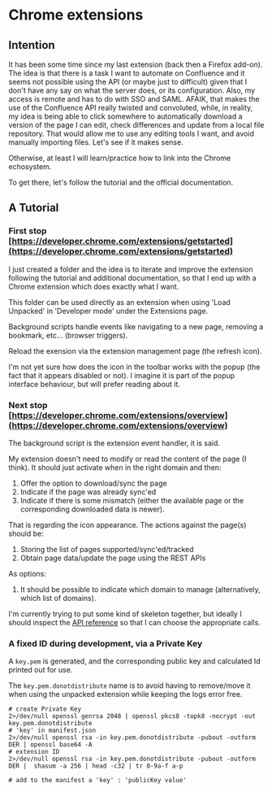 # Chrome extensions

## Intention

It has been some time since my last extension (back then a Firefox add-on). The idea is that there is a task I want to automate on Confluence and it seems not possible using the API (or maybe just to difficult) given that I don't have any say on what the server does, or its configuration. Also, my access is remote and has to do with SSO and SAML. AFAIK, that makes the use of the Confluence API really twisted and convoluted, while, in reality, my idea is being able to click somewhere to automatically download a version of the page I can edit, check differences and update from a local file repository. That would allow me to use any editing tools I want, and avoid manually importing files. Let's see if it makes sense.

Otherwise, at least I will learn/practice how to link into the Chrome echosystem. 

To get there, let's follow the tutorial and the official documentation.

## A Tutorial
### First stop [https://developer.chrome.com/extensions/getstarted](https://developer.chrome.com/extensions/getstarted)

I just created a folder and the idea is to iterate and improve the extension following the tutorial and additional documentation, so that I end up with a Chrome extension which does exactly what I want.

This folder can be used directly as an extension when using 'Load Unpacked' in 'Developer mode' under the Extensions page.

Background scripts handle events like navigating to a new page, removing a bookmark, etc... (browser triggers).

Reload the exension via the extension management page (the refresh icon).

I'm not yet sure how does the icon in the toolbar works with the popup (the fact that it appears disabled or not). I imagine it is part of the popup interface behaviour, but will prefer reading about it.

### Next stop [https://developer.chrome.com/extensions/overview](https://developer.chrome.com/extensions/overview)

The background script is the extension event handler, it is said.

My extension doesn't need to modify or read the content of the page (I think). It should just activate when in the right domain and then:

1. Offer the option to download/sync the page
2. Indicate if the page was already sync'ed
3. Indicate if there is some mismatch (either the available page or the corresponding downloaded data is newer).

That is regarding the icon appearance. The actions against the page(s) should be:

1. Storing the list of pages supported/sync'ed/tracked
2. Obtain page data/update the page using the REST APIs

As options:

1. It should be possible to indicate which domain to manage (alternatively, which list of domains).

I'm currently trying to put some kind of skeleton together, but ideally I should inspect the [API reference](https://developer.chrome.com/extensions/api_index) so that I can choose the appropriate calls.

### A fixed ID during development, via a Private Key

A `key.pem` is generated, and the corresponding public key and calculated Id printed out for use.

The `key.pem.donotdistribute` name is to avoid having to remove/move it when using the unpacked extension while keeping the logs error free.

```
# create Private Key
2>/dev/null openssl genrsa 2048 | openssl pkcs8 -topk8 -nocrypt -out key.pem.donotdistribute
# 'key' in manifest.json
2>/dev/null openssl rsa -in key.pem.donotdistribute -pubout -outform DER | openssl base64 -A
# extension ID
2>/dev/null openssl rsa -in key.pem.donotdistribute -pubout -outform DER |  shasum -a 256 | head -c32 | tr 0-9a-f a-p

# add to the manifest a 'key' : 'publicKey value'
```